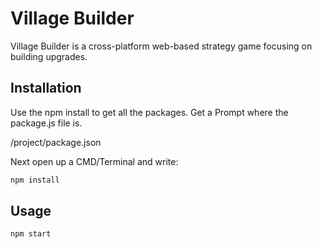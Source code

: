 # Village Builder

Village Builder is a cross-platform web-based strategy game focusing on building upgrades.

## Installation

Use the npm install to get all the packages. Get a Prompt where the package.js file is. 


/project/package.json

Next open up a CMD/Terminal and write:

```bash
npm install
```

## Usage

```ecmascript
npm start
